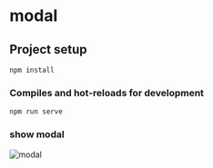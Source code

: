 # modal

## Project setup
```
npm install
```

### Compiles and hot-reloads for development
```
npm run serve
```

### show modal
![modal](https://user-images.githubusercontent.com/55443396/166233086-e0bf0dca-87a0-4315-8eca-0e819891f20c.gif)
